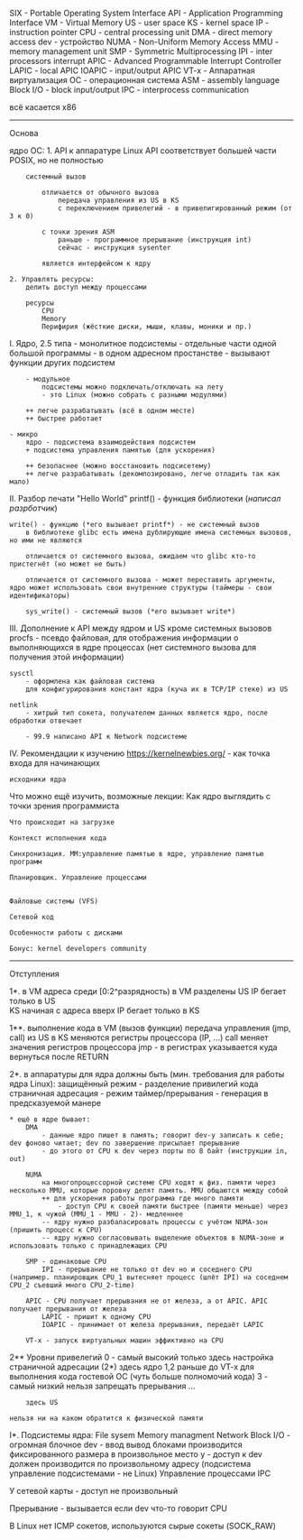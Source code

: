 SIX - Portable Operating System Interface
API - Application Programming Interface
VM - Virtual Memory
US - user space
KS - kernel space
IP - instruction pointer
CPU - central processing unit 
DMA - direct memory access
dev - устройство
NUMA - Non-Uniform Memory Access
MMU - memory management unit 
SMP - Symmetric Multiprocessing
IPI - inter processors interrupt
APIC - Advanced Programmable Interrupt Controller
LAPIC - local APIC
IOAPIC - input/output APIC
VT-x - Аппаратная виртуализация
ОС - операционная система
ASM - assembly language
Block I/O - block input/output
IPC - interprocess communication

всё касается x86

------------------------------------
Основа

ядро ОС:
    1. API к аппаратуре
        Linux API соответствует большей части POSIX, но не полностью

        системный вызов 

            отличается от обычного вызова
                передача управления из US в KS
                с переключением привелегий - в привелигированный режим (от 3 к 0)

            с точки зрения ASM
                раньше - программное прерывание (инструкция int)
                сейчас - инструкция sysenter
            
            является интерфейсом к ядру            
            
    2. Управлять ресурсы:
        делить доступ между процессами
        
        ресурсы
            CPU
            Memory
            Перифирия (жёсткие диски, мыши, клавы, моники и пр.)

I. Ядро, 2.5 типа
    - монолитное
        подсистемы 
            - отдельные части одной большой программы
            - в одном адресном простанстве
            - вызывают функции других подсистем
        
        - модульное
            подсистемы можно подключать/отключать на лету
            - это Linux (можно собрать с разными модулями)

        ++ легче разрабатывать (всё в одном месте)
        ++ быстрее работает

    - микро
        ядро - подсистема взаимодействия подсистем
        + подсистема управления памятью (для ускорения)

        ++ безопаснее (можно восстановить подсисетему)
        ++ легче разрабатывать (декомпозировано, легче отладить так как мало)
        
II. Разбор печати "Hello World"
printf() - функция библиотеки (*написал разрботчик*)

    write() - функцию (*его вызывает printf*) - не системный вызов
        в библиотеке glibc есть имена дублирующие имена системных вызовов, но ими не являются

        отличается от системного вызова, ожидаем что glibc кто-то пристегнёт (но может не быть)

        отличается от системного вызова - может переставить аргументы, ядро может использовать свои внутренние структуры (таймеры - свои идентификаторы)

        sys_write() - системный вызов (*его вызывает write*)

III. Дополнение к API между ядром и US кроме системных вызовов
    procfs 
        - псевдо файловая, для отображения информации о выполняющихся в ядре процессах (нет системного вызова для получения этой информации)

    sysctl 
        - оформлена как файловая система 
        для конфигурирования констант ядра (куча их в TCP/IP стеке) из US

    netlink
        - хитрый тип сокета, получателем данных является ядро, после обработки отвечает
        
        - 99.9 написано API к Network подсистеме

IV. 
Рекомендации к изучению
    https://kernelnewbies.org/ - как точка входа для начинающих

    исходники ядра

Что можно ещё изучить, возможные лекции:
    Как ядро выглядить с точки зрения программиста

    Что происходит на загрузке

    Контекст исполнения кода
    
    Синхронизация. MM:управление памятью в ядре, управление памятью программ

    Планировщик. Управление процессами


    Файловые системы (VFS)

    Сетевой код

    Особенности работы с дисками

    Бонус: kernel developers community


------------------------------------
Отступления
    
1*.
в VM адреса среди [0:2^разрядность)
            в VM разделены 
                US 
                    IP бегает только в US                    
                KS начиная с адреса вверх
                    IP бегает только в KS

1**. 
выполнение кода в VM (вызов функции)
    передача управления (jmp, call) из US в KS
    меняются регистры процессора (IP, ...)
        call меняет значения регистров процессора
        jmp - в регистрах указывается куда вернуться после RETURN

2*.
в аппаратуры для ядра должны быть (мин. требования для работы ядра Linux):
    защищённый режим - разделение привилегий кода
    страничная адресация - режим
    таймер/прерывания - генерация в предсказуемой манере

    * ещё в ядре бывает:
        DMA 
            - данные ядро пишет в память; говорит dev-у записать к себе; dev фоново читает; dev по завершение присылает прерывание
            - до этого от CPU к dev через порты по 8 байт (инструкции in, out)

        NUMA
            на многопроцессорной системе CPU ходят к физ. памяти через несколько MMU, которые поровну делят память. MMU общаются между собой
            ++ для ускорения работы программа где много памяти
                - доступ CPU к своей памяти быстрее (памяти меньше) через MMU_1, к чужой (MMU_1 - MMU - 2)- медленнее
            -- ядру нужно разбаласировать процессы с учётом NUMA-зон (пришить процесс к CPU)
            -- ядру нужно согласовывать выделение объектов в NUMA-зоне и использовать только с принадлежащих CPU
       
        SMP - одинаковые CPU
            IPI - прерывание не только от dev но и соседнего CPU (например. планировщик CPU_1 вытесняет процесс (шлёт IPI) на соседнем CPU_2 съевший много CPU_2-time)
        
        APIC - CPU получает прерывания не от железа, а от APIC. APIC получает прерывания от железа
            LAPIC - пришит к одному CPU
            IOAPIC - принимает от железа прерывания, передаёт LAPIC

        VT-x - запуск виртуальных машин эффиктивно на CPU

2**
Уровни привелегий
    0 - самый высокий
        только здесь настройка страничной адресации (2*) 
        здесь ядро
    1,2
        раньше до VT-x для выполнения кода гостевой ОС (чуть больше полномочий кода)
    3 - самый низкий
        нельзя запрещать прерывания
        ...

        здесь US
    
    нельзя ни на каком обратится к физической памяти

I*. Подсистемы ядра:
    File sysem
    Memory managment
    Network
    Block I/O - огромная
        блочное dev 
            - ввод вывод блоками производится фиксированного размера в произвольное место у
            - доступ к dev должен производится по произвольному адресу
    (подсистема управление подсистемами - не Linux)
    Управление процессами
    IPC


У сетевой карты - доступ не произвольный
    
Прерывание - вызывается если dev что-то говорит CPU

В Linux нет ICMP сокетов, используются сырые сокеты (SOCK_RAW)

